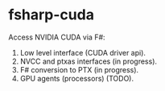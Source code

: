 fsharp-cuda
===========

Access NVIDIA CUDA via F#: 
  1. Low level interface (CUDA driver api).
  2. NVCC and ptxas interfaces (in progress).
  3. F# conversion to PTX (in progress). 
  4. GPU agents (processors) (TODO).
